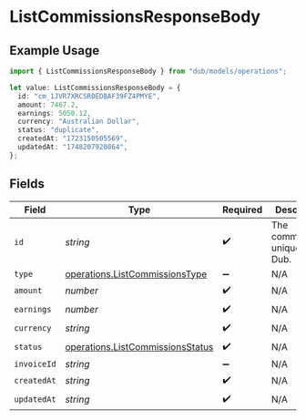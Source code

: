# ListCommissionsResponseBody

## Example Usage

```typescript
import { ListCommissionsResponseBody } from "dub/models/operations";

let value: ListCommissionsResponseBody = {
  id: "cm_1JVR7XRCSR0EDBAF39FZ4PMYE",
  amount: 7467.2,
  earnings: 5050.12,
  currency: "Australian Dollar",
  status: "duplicate",
  createdAt: "1723150505569",
  updatedAt: "1748207920864",
};
```

## Fields

| Field                                                                                | Type                                                                                 | Required                                                                             | Description                                                                          | Example                                                                              |
| ------------------------------------------------------------------------------------ | ------------------------------------------------------------------------------------ | ------------------------------------------------------------------------------------ | ------------------------------------------------------------------------------------ | ------------------------------------------------------------------------------------ |
| `id`                                                                                 | *string*                                                                             | :heavy_check_mark:                                                                   | The commission's unique ID on Dub.                                                   | cm_1JVR7XRCSR0EDBAF39FZ4PMYE                                                         |
| `type`                                                                               | [operations.ListCommissionsType](../../models/operations/listcommissionstype.md)     | :heavy_minus_sign:                                                                   | N/A                                                                                  |                                                                                      |
| `amount`                                                                             | *number*                                                                             | :heavy_check_mark:                                                                   | N/A                                                                                  |                                                                                      |
| `earnings`                                                                           | *number*                                                                             | :heavy_check_mark:                                                                   | N/A                                                                                  |                                                                                      |
| `currency`                                                                           | *string*                                                                             | :heavy_check_mark:                                                                   | N/A                                                                                  |                                                                                      |
| `status`                                                                             | [operations.ListCommissionsStatus](../../models/operations/listcommissionsstatus.md) | :heavy_check_mark:                                                                   | N/A                                                                                  |                                                                                      |
| `invoiceId`                                                                          | *string*                                                                             | :heavy_minus_sign:                                                                   | N/A                                                                                  |                                                                                      |
| `createdAt`                                                                          | *string*                                                                             | :heavy_check_mark:                                                                   | N/A                                                                                  |                                                                                      |
| `updatedAt`                                                                          | *string*                                                                             | :heavy_check_mark:                                                                   | N/A                                                                                  |                                                                                      |
